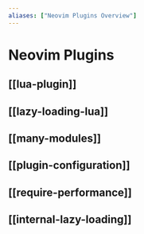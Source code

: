 ```yaml
---
aliases: ["Neovim Plugins Overview"]
---
```

# Neovim Plugins

## [[lua-plugin]]
## [[lazy-loading-lua]]
## [[many-modules]]
## [[plugin-configuration]]
## [[require-performance]]
## [[internal-lazy-loading]]